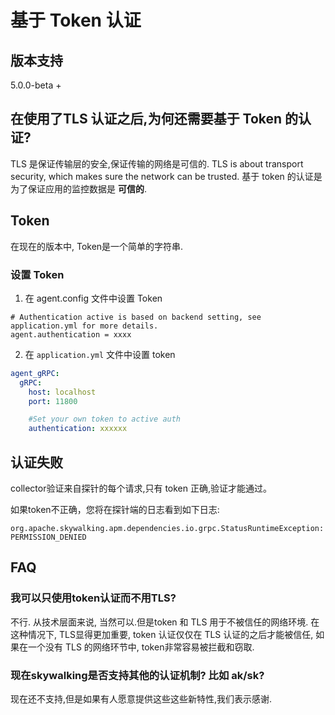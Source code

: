 # 基于 Token 认证
## 版本支持
5.0.0-beta +

## 在使用了TLS 认证之后,为何还需要基于 Token 的认证?
TLS 是保证传输层的安全,保证传输的网络是可信的.
TLS is about transport security, which makes sure the network can be trusted. 
基于 token 的认证是为了保证应用的监控数据是 **可信的**.

## Token 
在现在的版本中, Token是一个简单的字符串.

### 设置 Token
1. 在 agent.config 文件中设置 Token
```properties
# Authentication active is based on backend setting, see application.yml for more details.
agent.authentication = xxxx
```

2. 在 `application.yml` 文件中设置 token
```yaml
agent_gRPC:
  gRPC:
    host: localhost
    port: 11800

    #Set your own token to active auth
    authentication: xxxxxx
```

## 认证失败
collector验证来自探针的每个请求,只有 token 正确,验证才能通过。

如果token不正确，您将在探针端的日志看到如下日志:
```
org.apache.skywalking.apm.dependencies.io.grpc.StatusRuntimeException: PERMISSION_DENIED
```

## FAQ
### 我可以只使用token认证而不用TLS?
不行. 从技术层面来说, 当然可以.但是token 和 TLS 用于不被信任的网络环境. 在这种情况下, TLS显得更加重要, token 认证仅仅在 TLS 认证的之后才能被信任,
如果在一个没有 TLS 的网络环节中, token非常容易被拦截和窃取.

### 现在skywalking是否支持其他的认证机制? 比如 ak/sk?
现在还不支持,但是如果有人愿意提供这些这些新特性,我们表示感谢.


